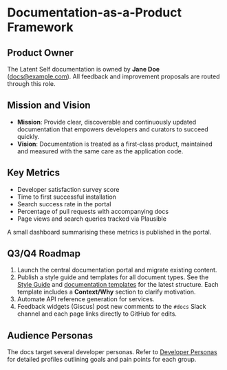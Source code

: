 # Documentation-as-a-Product Framework

## Product Owner

The Latent Self documentation is owned by **Jane Doe** (docs@example.com). All
feedback and improvement proposals are routed through this role.

## Mission and Vision

- **Mission**: Provide clear, discoverable and continuously updated
  documentation that empowers developers and curators to succeed quickly.
- **Vision**: Documentation is treated as a first‑class product, maintained and
  measured with the same care as the application code.

## Key Metrics

- Developer satisfaction survey score
- Time to first successful installation
- Search success rate in the portal
- Percentage of pull requests with accompanying docs
- Page views and search queries tracked via Plausible

A small dashboard summarising these metrics is published in the portal.

## Q3/Q4 Roadmap

1. Launch the central documentation portal and migrate existing content.
2. Publish a style guide and templates for all document types.
   See the [Style Guide](style_guide.md) and
   [documentation templates](templates/) for the latest structure. Each template
   includes a **Context/Why** section to clarify motivation.
3. Automate API reference generation for services.
4. Feedback widgets (Giscus) post new comments to the `#docs` Slack channel and each page links directly to GitHub for edits.


## Audience Personas

The docs target several developer personas. Refer to [Developer Personas](personas/index.md) for detailed profiles outlining goals and pain points for each group.
